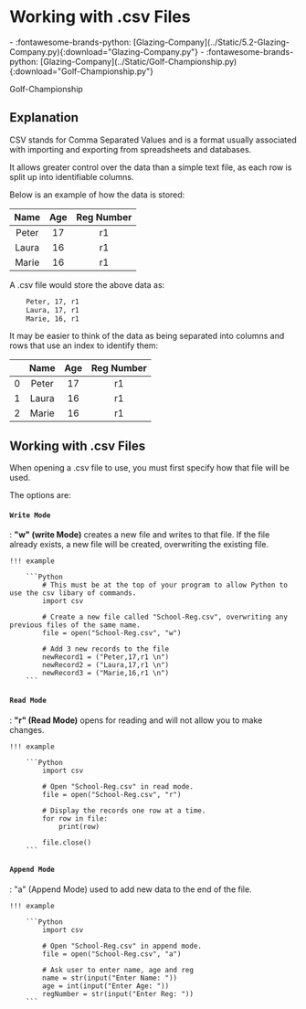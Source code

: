 # Working with .csv Files

<div class="grid cards" markdown>
- :fontawesome-brands-python: [Glazing-Company](../Static/5.2-Glazing-Company.py){:download="Glazing-Company.py"}
- :fontawesome-brands-python: [Glazing-Company](../Static/Golf-Championship.py){:download="Golf-Championship.py"}
</div>

Golf-Championship

## Explanation

CSV stands for Comma Separated Values and is a format usually associated with importing and exporting from spreadsheets and databases.

It allows greater control over the data than a simple text file, as each row is split up into identifiable columns. 

Below is an example of how the data is stored:
	
| Name  | Age | Reg Number |
| :---: | :--:| :----------:
| Peter | 17  | r1         |
| Laura | 16  | r1         |
| Marie | 16  | r1         |	

A .csv file would store the above data as:

```txt
	Peter, 17, r1
	Laura, 17, r1
	Marie, 16, r1
```
It may be easier to think of the data as being separated into columns and rows that use an index to identify them:

|     | Name  | Age | Reg Number |
| :-: | :---: | :--:| :----------:
| 0   | Peter | 17  | r1         |
| 1   | Laura | 16  | r1         |
| 2   | Marie | 16  | r1         |

##  Working with .csv Files

When opening a .csv file to use, you must first specify how that file will be used.

The options are:

#### `Write Mode`

:   __"w" (write Mode)__ creates a new file and writes to that file. If the file already exists, a new file will be created, overwriting the existing file.

	!!! example
	
		```Python
			# This must be at the top of your program to allow Python to use the csv libary of commands.
			import csv
			
			# Create a new file called "School-Reg.csv", overwriting any previous files of the same name.
			file = open("School-Reg.csv", "w")
			
			# Add 3 new records to the file
			newRecord1 = ("Peter,17,r1 \n")
			newRecord2 = ("Laura,17,r1 \n")
			newRecord3 = ("Marie,16,r1 \n")
		```

#### `Read Mode`

:   __"r" (Read Mode)__ opens for reading and will not allow you to make changes.

	!!! example
	
		```Python
			import csv
			
			# Open "School-Reg.csv" in read mode.
			file = open("School-Reg.csv", "r")
			
			# Display the records one row at a time.
			for row in file:
			    print(row)
			           
			file.close()
		```

#### `Append Mode`

:   "a" (Append Mode) used to add new data to the end of the file.

	!!! example
	
		```Python
			import csv

			# Open "School-Reg.csv" in append mode.
			file = open("School-Reg.csv", "a")
			
			# Ask user to enter name, age and reg
			name = str(input("Enter Name: "))
			age = int(input("Enter Age: "))
			regNumber = str(input("Enter Reg: "))
		```

